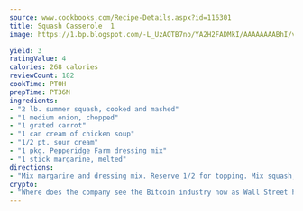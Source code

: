 ```yaml
---
source: www.cookbooks.com/Recipe-Details.aspx?id=116301
title: Squash Casserole  1
image: https://1.bp.blogspot.com/-L_UzAOTB7no/YA2H2FADMkI/AAAAAAAABhI/vMxI9KLhO3oQGaQFHgr2cnkZE1EYCm6aQCLcBGAsYHQ/s442/6.png

yield: 3
ratingValue: 4
calories: 268 calories
reviewCount: 182
cookTime: PT0H
prepTime: PT36M
ingredients:
- "2 lb. summer squash, cooked and mashed"
- "1 medium onion, chopped"
- "1 grated carrot"
- "1 can cream of chicken soup"
- "1/2 pt. sour cream"
- "1 pkg. Pepperidge Farm dressing mix"
- "1 stick margarine, melted"
directions:
- "Mix margarine and dressing mix. Reserve 1/2 for topping. Mix squash, sour cream, onion, carrots, chicken soup and 1/2 dressing with margarine. Place in 1 large or 2 small casserole dishes. Top with reserved dressing mix. Bake at 350u00b0. Serves 8 generously."
crypto:
- "Where does the company see the Bitcoin industry now as Wall Street has begun to embrace it and what was the turning point that legitimatized Bitcoin?"
---
```

